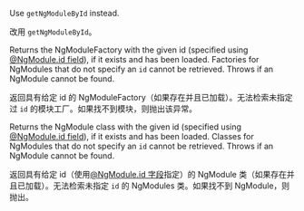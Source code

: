 Use `getNgModuleById` instead.

改用 `getNgModuleById`。

Returns the NgModuleFactory with the given id \(specified using [&commat;NgModule.id
field](api/core/NgModule#id)\), if it exists and has been loaded. Factories for NgModules that do
not specify an `id` cannot be retrieved. Throws if an NgModule cannot be found.

返回具有给定 id 的 NgModuleFactory（如果存在并且已加载）。无法检索未指定过 `id`
的模块工厂。如果找不到模块，则抛出该异常。

Returns the NgModule class with the given id \(specified using [&commat;NgModule.id
field](api/core/NgModule#id)\), if it exists and has been loaded. Classes for NgModules that do
not specify an `id` cannot be retrieved. Throws if an NgModule cannot be found.

返回具有给定 id（使用[&commat;NgModule.id 字段](api/core/NgModule#id)指定）的 NgModule
类（如果存在并且已加载）。无法检索未指定 `id` 的 NgModules 类。如果找不到 NgModule，则抛出。